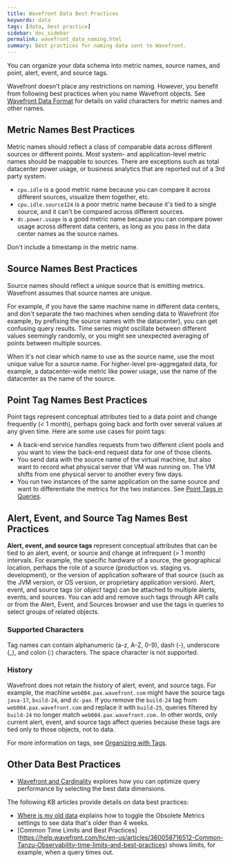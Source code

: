 ```yaml
---
title: Wavefront Data Best Practices
keywords: data
tags: [data, best practice]
sidebar: doc_sidebar
permalink: wavefront_data_naming.html
summary: Best practices for naming data sent to Wavefront.
---
```

You can organize your data schema into metric names, source names, and point, alert, event, and source tags.

Wavefront doesn't place any restrictions on naming. However, you benefit from following best practices when you name Wavefront objects. See [Wavefront Data Format](wavefront_data_format.html#wavefront-data-format-fields) for details on valid characters for metric names and other names.

## Metric Names Best Practices

Metric names should reflect a class of comparable data across different sources or different points. Most system- and application-level metric names should be mappable to sources. There are exceptions such as total datacenter power usage, or business analytics that are reported out of a 3rd party system.
- `cpu.idle` is a good metric name because you can compare it across different sources, visualize them together, etc.
- `cpu.idle.source124` is a poor metric name because it's tied to a single source, and it can't be compared across different sources.
- `dc.power.usage` is a good metric name because you can compare power usage across different data centers, as long as you pass in the data center names as the source names.

Don't include a timestamp in the metric name.

## Source Names Best Practices

Source names should reflect a unique source that is emitting metrics. Wavefront assumes that source names are unique.

For example, if you have the same machine name in different data centers, and don't separate the two machines when sending data to Wavefront (for example, by prefixing the source names with the datacenter), you can get confusing query results. Time series might oscillate between different values seemingly randomly, or you might see unexpected averaging of points between multiple sources.

When it's not clear which name to use as the source name, use the most unique value for a source name. For higher-level pre-aggregated data, for example, a datacenter-wide metric like power usage, use the name of the datacenter as the name of the source.

## Point Tag Names Best Practices

Point tags represent conceptual attributes tied to a data point and change frequently (< 1 month), perhaps going back and forth over several values at any given time.  Here are some use cases for point tags:
- A back-end service handles requests from two different client pools and you want to view the back-end request data for one of those clients.
- You send data with the source name of the virtual machine, but also want to record what physical server that VM was running on. The VM shifts from one physical server to another every few days.
- You run two instances of the same application on the same source and want to differentiate the metrics for the two instances.
See [Point Tags in Queries](query_language_point_tags.html).

## Alert, Event, and Source Tag Names Best Practices

**Alert, event, and source tags** represent conceptual attributes that can be tied to an alert, event, or source and change at infrequent (> 1 month) intervals. For example, the specific hardware of a source, the geographical location, perhaps the role of a source (production vs. staging vs. development), or the version of application software of that source (such as the JVM version, or OS version, or proprietary application version).  Alert, event, and source tags (or _object_ tags) can be attached to multiple alerts, events, and sources.  You can add and remove such tags through API calls or from the Alert, Event, and Sources browser and use the tags in queries to select groups of related objects.

### Supported Characters

Tag names can contain alphanumeric (a-z, A-Z, 0-9), dash (-), underscore (_), and colon (:) characters. The space character is not supported.

### History

Wavefront does not retain the history of alert, event, and source tags. For example, the machine `web004.pax.wavefront.com` might have the source tags `java-17`, `build-24`, and `dc-pax`. If you remove the `build-24` tag from `web004.pax.wavefront.com` and replace it with `build-25`, queries filtered by `build-24` no longer match `web004.pax.wavefront.com.` In other words, only current alert, event, and source tags affect queries because these tags are tied only to those objects, not to data.

For more information on tags, see [Organizing with Tags](tags_overview.html).

## Other Data Best Practices

* [Wavefront and Cardinality](cardinality.html) explores how you can optimize query performance by selecting the best data dimensions.

The following KB articles provide details on data best practices:

* [Where is my old data](https://help.wavefront.com/hc/en-us/articles/360051131032-Where-is-my-Old-Data-) explains how to toggle the Obsolete Metrics settings to see data that's older than 4 weeks.
* [Common Time Limits and Best Practices] (https://help.wavefront.com/hc/en-us/articles/360058716512-Common-Tanzu-Observability-time-limits-and-best-practices) shows limits, for example, when a query times out.

